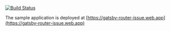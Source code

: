 [![Build Status](https://travis-ci.org/tabneib/gatsby-router-issue.svg?branch=master)](https://travis-ci.org/tabneib/gatsby-router-issue)

The sample application is deployed at 
[https://gatsby-router-issue.web.app](https://gatsby-router-issue.web.app)
